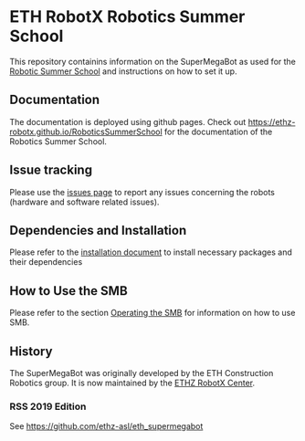 # ETH RobotX Robotics Summer School
This repository containins information on the SuperMegaBot as used for the [Robotic Summer School](https://center-for-robotics.ethz.ch/education/summer-school.html) and instructions on how to set it up.

## Documentation
The documentation is deployed using github pages. Check out https://ethz-robotx.github.io/RoboticsSummerSchool for the documentation of the Robotics Summer School.

## Issue tracking
Please use the [issues page](https://github.com/ETHZ-RobotX/SuperMegaBot/issues) to report any issues concerning the robots (hardware and software related issues). 

## Dependencies and Installation
Please refer to the [installation document](/docs/core-software/installation_core.md) to install necessary packages and their dependencies

## How to Use the SMB
Please refer to the section [Operating the SMB](/docs/robot-operation/index.md) for information on how to use SMB.  

## History
The SuperMegaBot was originally developed by the ETH Construction Robotics group. It is now maintained by the [ETHZ RobotX Center](https://center-for-robotics.ethz.ch/).

### RSS 2019 Edition
See https://github.com/ethz-asl/eth_supermegabot
